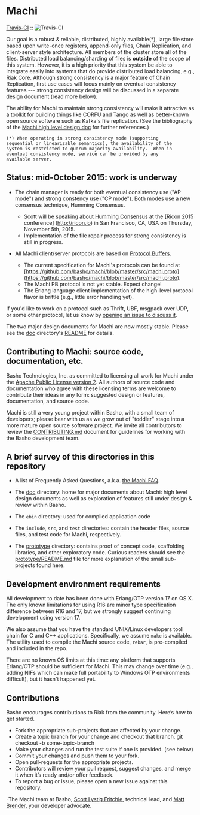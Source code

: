 # Machi

  [Travis-CI](http://travis-ci.org/basho/machi) :: ![Travis-CI](https://secure.travis-ci.org/basho/machi.png)

Our goal is a robust & reliable, distributed, highly available(*),
large file store based upon write-once registers, append-only files,
Chain Replication, and client-server style architecture.  All members
of the cluster store all of the files.  Distributed load
balancing/sharding of files is __outside__ of the scope of this
system.  However, it is a high priority that this system be able to
integrate easily into systems that do provide distributed load
balancing, e.g., Riak Core.  Although strong consistency is a major
feature of Chain Replication, first use cases will focus mainly on
eventual consistency features --- strong consistency design will be
discussed in a separate design document (read more below).

The ability for Machi to maintain strong consistency will make it
attractive as a toolkit for building things like CORFU and Tango as
well as better-known open source software such as Kafka's file
replication.  (See the bibliography of the [Machi high level design
doc](./doc/high-level-machi.pdf) for further references.)

    (*) When operating in strong consistency mode (supporting
    sequential or linearizable semantics), the availability of the
    system is restricted to quorum majority availability.  When in
    eventual consistency mode, service can be provided by any
    available server.

## Status: mid-October 2015: work is underway

* The chain manager is ready for both eventual consistency use ("AP
  mode") and strong constency use ("CP mode").  Both modes use a new
  consensus technique, Humming Consensus.
    * Scott will be
      [speaking about Humming Consensus](http://ricon.io/agenda/#managing-chain-replication-metadata-with-humming-consensus)
      at the [Ricon 2015 conference] (http://ricon.io) in San Francisco,
      CA, USA on Thursday, November 5th, 2015.
    * Implementation of the file repair process for strong consistency
      is still in progress.

* All Machi client/server protocols are based on
  [Protocol Buffers](https://developers.google.com/protocol-buffers/docs/overview).
    * The current specification for Machi's protocols can be found at
      [https://github.com/basho/machi/blob/master/src/machi.proto](https://github.com/basho/machi/blob/master/src/machi.proto).
    * The Machi PB protocol is not yet stable.  Expect change!
    * The Erlang language client implementation of the high-level
      protocol flavor is brittle (e.g., little error handling yet).

If you'd like to work on a protocol such as Thrift, UBF,
msgpack over UDP, or some other protocol, let us know by
[opening an issue to discuss it](./issues/new).

The two major design documents for Machi are now mostly stable.
Please see the [doc](./doc) directory's [README](./doc) for details.

## Contributing to Machi: source code, documentation, etc.

Basho Technologies, Inc. as committed to licensing all work for Machi
under the
[Apache Public License version 2](./LICENSE).  All authors of source code
and documentation who agree with these licensing terms are welcome to
contribute their ideas in any form: suggested design or features,
documentation, and source code.

Machi is still a very young project within Basho, with a small team of
developers; please bear with us as we grow out of "toddler" stage into
a more mature open source software project.
We invite all contributors to review the
[CONTRIBUTING.md](./CONTRIBUTING.md) document for guidelines for
working with the Basho development team.

## A brief survey of this directories in this repository

* A list of Frequently Asked Questions, a.k.a.
  [the Machi FAQ](./FAQ.md).

* The [doc](./doc/) directory: home for major documents about Machi:
  high level design documents as well as exploration of features still
  under design & review within Basho.

* The `ebin` directory: used for compiled application code

* The `include`, `src`, and `test` directories: contain the header
  files, source files, and test code for Machi, respectively.

* The [prototype](./prototype/) directory: contains proof of concept
  code, scaffolding libraries, and other exploratory code.  Curious
  readers should see the [prototype/README.md](./prototype/README.md)
  file for more explanation of the small sub-projects found here.

## Development environment requirements

All development to date has been done with Erlang/OTP version 17 on OS
X.  The only known limitations for using R16 are minor type
specification difference between R16 and 17, but we strongly suggest
continuing development using version 17.

We also assume that you have the standard UNIX/Linux developers
tool chain for C and C++ applications.  Specifically, we assume `make`
is available.  The utility used to compile the Machi source code,
`rebar`, is pre-compiled and included in the repo.

There are no known OS limits at this time: any platform that supports
Erlang/OTP should be sufficient for Machi.  This may change over time
(e.g., adding NIFs which can make full portability to Windows OTP
environments difficult), but it hasn't happened yet.

## Contributions 

Basho encourages contributions to Riak from the community. Here’s how
to get started.

* Fork the appropriate sub-projects that are affected by your change. 
* Create a topic branch for your change and checkout that branch.
     git checkout -b some-topic-branch
* Make your changes and run the test suite if one is provided. (see below)
* Commit your changes and push them to your fork.
* Open pull-requests for the appropriate projects.
* Contributors will review your pull request, suggest changes, and merge it when it’s ready and/or offer feedback.
* To report a bug or issue, please open a new issue against this repository.

-The Machi team at Basho, 
[Scott Lystig Fritchie](mailto:scott@basho.com), technical lead, and
[Matt Brender](mailto:mbrender@basho.com), your developer advocate.

